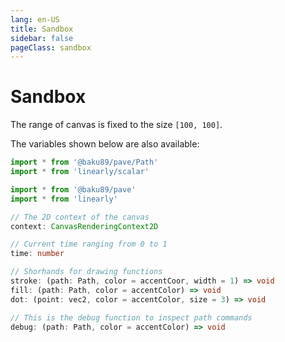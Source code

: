 ```yaml
---
lang: en-US
title: Sandbox
sidebar: false
pageClass: sandbox
---
```


# Sandbox

<Sandbox />

The range of canvas is fixed to the size `[100, 100]`.

The variables shown below are also available:

```ts
import * from '@baku89/pave/Path'
import * from 'linearly/scalar'

import * from '@baku89/pave'
import * from 'linearly'

// The 2D context of the canvas
context: CanvasRenderingContext2D

// Current time ranging from 0 to 1
time: number

// Shorhands for drawing functions
stroke: (path: Path, color = accentCoor, width = 1) => void
fill: (path: Path, color = accentColor) => void
dot: (point: vec2, color = accentColor, size = 3) => void

// This is the debug function to inspect path commands
debug: (path: Path, color = accentColor) => void
```
